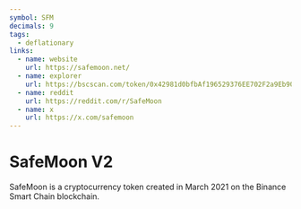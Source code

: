 ```yaml
---
symbol: SFM
decimals: 9
tags:
  - deflationary
links:
  - name: website
    url: https://safemoon.net/
  - name: explorer
    url: https://bscscan.com/token/0x42981d0bfbAf196529376EE702F2a9Eb9092fcB5
  - name: reddit
    url: https://reddit.com/r/SafeMoon
  - name: x
    url: https://x.com/safemoon
---
```


# SafeMoon V2

SafeMoon is a cryptocurrency token created in March 2021 on the Binance Smart Chain blockchain.
